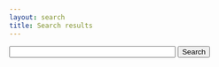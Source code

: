 ```yaml
---
layout: search
title: Search results
--- 
```


<form action="{{ '/search.html' | prepend: site.github.url}} " method="get">

  <div >
    <input type="text" id="search-box"  style="width:300px;" class="dci-input-text" name="query">
    <input type="submit" class="dci-button dci-button--tertiary" value="Search" >  
    
  </div>
</form>

<div class="search-results-container">
    <ul  id="search-results"></ul>
</div>







